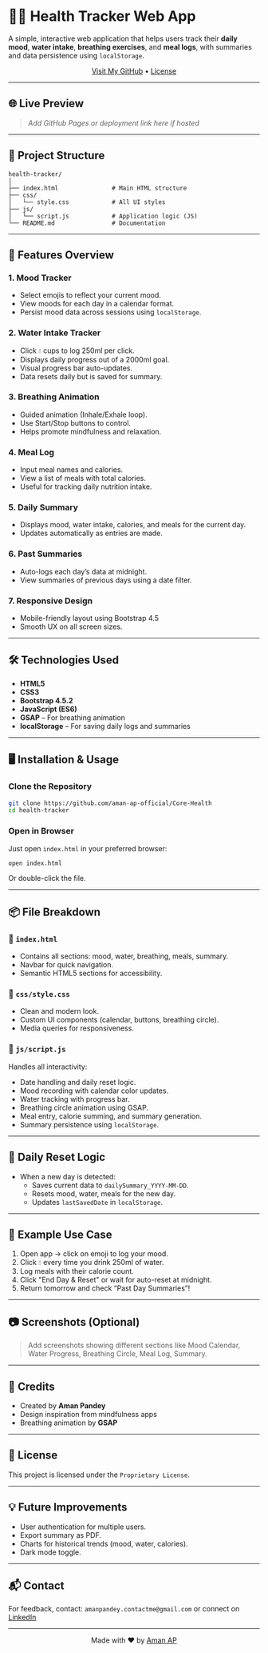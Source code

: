 
# 🧠💧 Health Tracker Web App

A simple, interactive web application that helps users track their **daily mood**, **water intake**, **breathing exercises**, and **meal logs**, with summaries and data persistence using `localStorage`.

<p align="center">
  <a href="https://github.com/aman-ap-official" target="_blank">Visit My GitHub</a> • <a href="https://github.com/aman-ap-official/Core-Health/blob/main/LICENSE.txt">License</a>
</p>

---

## 🌐 Live Preview

> *Add GitHub Pages or deployment link here if hosted*

---

## 📁 Project Structure

```
health-tracker/
│
├── index.html               # Main HTML structure
├── css/
│   └── style.css            # All UI styles
├── js/
│   └── script.js            # Application logic (JS)
└── README.md                # Documentation
```

---

## 🚀 Features Overview

### 1. **Mood Tracker**
- Select emojis to reflect your current mood.
- View moods for each day in a calendar format.
- Persist mood data across sessions using `localStorage`.

### 2. **Water Intake Tracker**
- Click 💧 cups to log 250ml per click.
- Displays daily progress out of a 2000ml goal.
- Visual progress bar auto-updates.
- Data resets daily but is saved for summary.

### 3. **Breathing Animation**
- Guided animation (Inhale/Exhale loop).
- Use Start/Stop buttons to control.
- Helps promote mindfulness and relaxation.

### 4. **Meal Log**
- Input meal names and calories.
- View a list of meals with total calories.
- Useful for tracking daily nutrition intake.

### 5. **Daily Summary**
- Displays mood, water intake, calories, and meals for the current day.
- Updates automatically as entries are made.

### 6. **Past Summaries**
- Auto-logs each day’s data at midnight.
- View summaries of previous days using a date filter.

### 7. **Responsive Design**
- Mobile-friendly layout using Bootstrap 4.5
- Smooth UX on all screen sizes.

---

## 🛠️ Technologies Used

- **HTML5**
- **CSS3**
- **Bootstrap 4.5.2**
- **JavaScript (ES6)**
- **GSAP** – For breathing animation
- **localStorage** – For saving daily logs and summaries

---

## 🖥️ Installation & Usage

### Clone the Repository

```bash
git clone https://github.com/aman-ap-official/Core-Health
cd health-tracker
```

### Open in Browser

Just open `index.html` in your preferred browser:

```bash
open index.html
```

Or double-click the file.

---

## 📦 File Breakdown

### 📄 `index.html`

- Contains all sections: mood, water, breathing, meals, summary.
- Navbar for quick navigation.
- Semantic HTML5 sections for accessibility.

### 🎨 `css/style.css`

- Clean and modern look.
- Custom UI components (calendar, buttons, breathing circle).
- Media queries for responsiveness.

### 🧠 `js/script.js`

Handles all interactivity:

- Date handling and daily reset logic.
- Mood recording with calendar color updates.
- Water tracking with progress bar.
- Breathing circle animation using GSAP.
- Meal entry, calorie summing, and summary generation.
- Summary persistence using `localStorage`.

---

## 🔁 Daily Reset Logic

- When a new day is detected:
  - Saves current data to `dailySummary_YYYY-MM-DD`.
  - Resets mood, water, meals for the new day.
  - Updates `lastSavedDate` in `localStorage`.

---

## 🧪 Example Use Case

1. Open app → click on emoji to log your mood.
2. Click 💧 every time you drink 250ml of water.
3. Log meals with their calorie count.
4. Click "End Day & Reset" or wait for auto-reset at midnight.
5. Return tomorrow and check “Past Day Summaries”!

---

## 📷 Screenshots (Optional)

> Add screenshots showing different sections like Mood Calendar, Water Progress, Breathing Circle, Meal Log, Summary.

---

## 🙌 Credits

- Created by **Aman Pandey**
- Design inspiration from mindfulness apps
- Breathing animation by **GSAP**

---

## 📄 License

This project is licensed under the `Proprietary License`.

---

## 💡 Future Improvements

- User authentication for multiple users.
- Export summary as PDF.
- Charts for historical trends (mood, water, calories).
- Dark mode toggle.

---

## 📬 Contact

For feedback, contact: `amanpandey.contactme@gmail.com` or connect on [LinkedIn](https://www.linkedin.com/in/aman-pandey-ap)

---

<p align="center">
  Made with ❤ by <a href="https://github.com/aman-ap-official">Aman AP</a>
</p>
